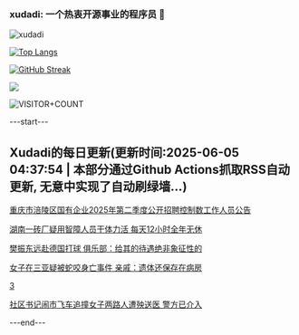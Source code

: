 ### xudadi: 一个热衷开源事业的程序员 👋

![xudadi](https://github-readme-stats-git-masterorgs-github-readme-stats-team.vercel.app/api?username=xudadi)

[![Top Langs](https://github-readme-stats.vercel.app/api/top-langs/?username=xudadi)](https://github.com/anuraghazra/github-readme-stats)

[![GitHub Streak](https://streak-stats.demolab.com?user=xudadi&locale=zh_Hans)](https://git.io/streak-stats)

![](https://raw.githubusercontent.com/xudadi/xudadi/main/assets/github-contribution-grid-snake.svg)

![VISITOR+COUNT](https://komarev.com/ghpvc/?username=xudadi&label=VISITOR+COUNT)


---start---

## Xudadi的每日更新(更新时间:2025-06-05 04:37:54 | 本部分通过Github Actions抓取RSS自动更新, 无意中实现了自动刷绿墙...)

[重庆市涪陵区国有企业2025年第二季度公开招聘控制数工作人员公告](https://www.gongkaoleida.com/article/2432959)

[湖南一砖厂疑用智障人员干体力活 每天12小时全年无休](https://m.163.com/news/article/K17U8PAH0550B6IS.html)

[樊振东远赴德国打球 俱乐部：给其的待遇绝非象征性的](https://m.163.com/news/article/K17SL2B40534P59R.html)

[女子在三亚疑被蛇咬身亡事件 亲戚：遗体还保存在病房](https://m.163.com/news/article/K182N40V0550B6IS.html)

[3](https://m.163.com/touch/news/sub/domestic)

[社区书记闹市飞车追撞女子两路人遭殃送医 警方已介入](https://m.163.com/news/article/K17V1E6B053469M5.html)

---end---
